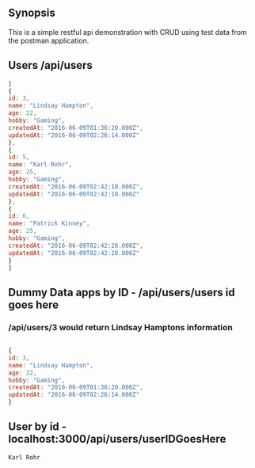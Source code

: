 ## Synopsis
This is a simple restful api demonstration with CRUD using test data from the postman application.

## Users /api/users
``` javascript
[
{
id: 3,
name: "Lindsay Hampton",
age: 22,
hobby: "Gaming",
createdAt: "2016-06-09T01:36:20.000Z",
updatedAt: "2016-06-09T02:26:14.000Z"
},
{
id: 5,
name: "Karl Rohr",
age: 25,
hobby: "Gaming",
createdAt: "2016-06-09T02:42:10.000Z",
updatedAt: "2016-06-09T02:42:10.000Z"
},
{
id: 6,
name: "Patrick Kinney",
age: 25,
hobby: "Gaming",
createdAt: "2016-06-09T02:42:28.000Z",
updatedAt: "2016-06-09T02:42:28.000Z"
}
]
```


## Dummy Data apps by ID - /api/users/users id goes here
### /api/users/3 would return Lindsay Hamptons information
``` javascript

{
id: 3,
name: "Lindsay Hampton",
age: 22,
hobby: "Gaming",
createdAt: "2016-06-09T01:36:20.000Z",
updatedAt: "2016-06-09T02:26:14.000Z"
}


```

## User by id - localhost:3000/api/users/userIDGoesHere
    Karl Rohr
